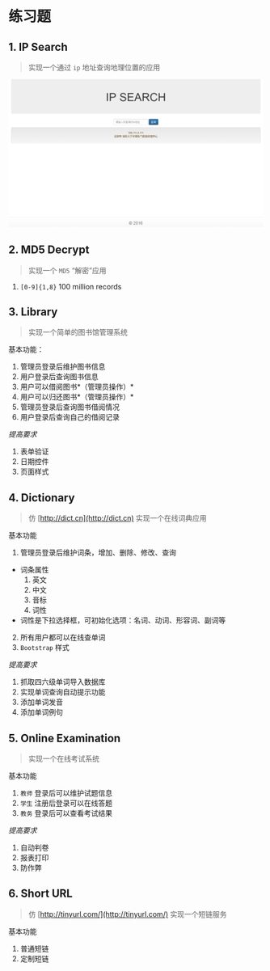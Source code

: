 # 练习题

## 1. IP Search

> 实现一个通过 `ip` 地址查询地理位置的应用

![IP Decrypt](../image/javaee/ip.png)

## 2. MD5 Decrypt

> 实现一个 `MD5` “解密”应用

1. `[0-9]{1,8}` 100 million records

## 3. Library

> 实现一个简单的图书馆管理系统

基本功能：
1. 管理员登录后维护图书信息
2. 用户登录后查询图书信息
3. 用户可以借阅图书*（管理员操作）*
4. 用户可以归还图书*（管理员操作）*
5. 管理员登录后查询图书借阅情况
6. 用户登录后查询自己的借阅记录

*提高要求*
1. 表单验证
2. 日期控件
2. 页面样式

## 4. Dictionary

> 仿 [http://dict.cn](http://dict.cn) 实现一个在线词典应用

基本功能
1. 管理员登录后维护词条，增加、删除、修改、查询
  - 词条属性
    1. 英文
    2. 中文
    3. 音标
    4. 词性
  - 词性是下拉选择框，可初始化选项：名词、动词、形容词、副词等
2. 所有用户都可以在线查单词
3. `Bootstrap` 样式

*提高要求*
1. 抓取四六级单词导入数据库
2. 实现单词查询自动提示功能
3. 添加单词发音
3. 添加单词例句

## 5. Online Examination

> 实现一个在线考试系统

基本功能
1. `教师` 登录后可以维护试题信息
2. `学生` 注册后登录可以在线答题
2. `教务` 登录后可以查看考试结果

*提高要求*
1. 自动判卷
2. 报表打印
3. 防作弊

## 6. Short URL

> 仿 [http://tinyurl.com/](http://tinyurl.com/) 实现一个短链服务

基本功能
1. 普通短链
2. 定制短链